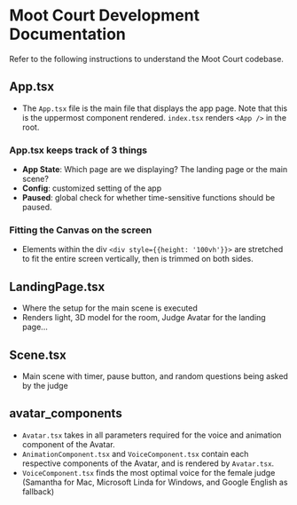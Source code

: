 # Moot Court Development Documentation
Refer to the following instructions to understand the Moot Court codebase. 

## App.tsx
- The `App.tsx` file is the main file that displays the app page. Note that this is the uppermost component rendered. `index.tsx` renders `<App />` in the root. 
### App.tsx keeps track of 3 things
  - **App State**: Which page are we displaying? The landing page or the main scene?
  - **Config**: customized setting of the app
  - **Paused**: global check for whether time-sensitive functions should be paused. 
### Fitting the Canvas on the screen
- Elements within the div `<div style={{height: '100vh'}}>` are stretched to fit the entire screen vertically, then is trimmed on both sides. 

## LandingPage.tsx
- Where the setup for the main scene is executed
- Renders light, 3D model for the room, Judge Avatar for the landing page...

## Scene.tsx
- Main scene with timer, pause button, and random questions being asked by the judge

## avatar_components
- `Avatar.tsx` takes in all parameters required for the voice and animation component of the Avatar. 
- `AnimationComponent.tsx` and `VoiceComponent.tsx` contain each respective components of the Avatar, and is rendered by `Avatar.tsx`. 
- `VoiceComponent.tsx` finds the most optimal voice for the female judge (Samantha for Mac, Microsoft Linda for Windows, and Google English as fallback)
